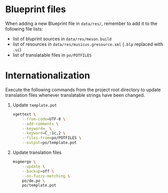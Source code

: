 # Blueprint files

When adding a new Blueprint file in `data/res/`, remember to add it to the
following file lists:

 - list of bluprint sources in `data/res/meson.build`
 - list of resources in `data/res/musicus.gresource.xml` (`.blp` replaced with
   `.ui`)
 - list of translatable files in `po/POTFILES`

# Internationalization

Execute the following commands from the project root directory to update
translation files whenever translatable strings have been changed.

1. Update `template.pot`

    ```bash
    xgettext \
        --from-code=UTF-8 \
        --add-comments \
        --keyword=_ \
        --keyword=C_:1c,2 \
        --files-from=po/POTFILES \
        --output=po/template.pot
    ```

2. Update translation files

    ```bash
    msgmerge \
        --update \
        --backup=off \
        --no-fuzzy-matching \
        po/de.po \
        po/template.pot
    ```